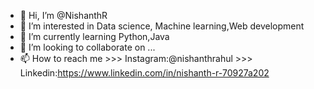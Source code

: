 - 👋 Hi, I’m @NishanthR
- 👀 I’m interested in Data science, Machine learning,Web development
- 🌱 I’m currently learning Python,Java
- 💞️ I’m looking to collaborate on ...
- 📫 How to reach me >>> Instagram:@nishanthrahul
                     >>> Linkedin:https://www.linkedin.com/in/nishanth-r-70927a202

<!---
Nishanthrahul/Nishanthrahul is a ✨ special ✨ repository because its `README.md` (this file) appears on your GitHub profile.
You can click the Preview link to take a look at your changes.
--->
